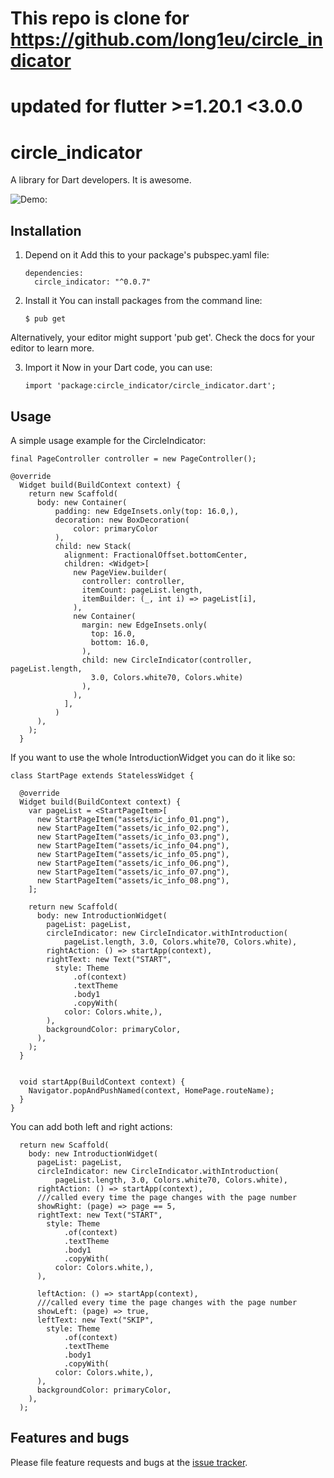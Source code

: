 # This repo is clone for  https://github.com/long1eu/circle_indicator
# updated for flutter >=1.20.1 <3.0.0 

# circle_indicator

A library for Dart developers. It is awesome.

![Demo:](https://raw.githubusercontent.com/thelong1EU/circle_indicator/master/indicator.gif)

## Installation

1. Depend on it
Add this to your package's pubspec.yaml file:

       dependencies:
         circle_indicator: "^0.0.7"

2. Install it
You can install packages from the command line:

       $ pub get

Alternatively, your editor might support 'pub get'. Check the docs for your editor to learn more.

3. Import it
Now in your Dart code, you can use:

       import 'package:circle_indicator/circle_indicator.dart';




## Usage

A simple usage example for the CircleIndicator:

    final PageController controller = new PageController();

    @override
      Widget build(BuildContext context) {
        return new Scaffold(
          body: new Container(
              padding: new EdgeInsets.only(top: 16.0,),
              decoration: new BoxDecoration(
                  color: primaryColor
              ),
              child: new Stack(
                alignment: FractionalOffset.bottomCenter,
                children: <Widget>[
                  new PageView.builder(
                    controller: controller,
                    itemCount: pageList.length,
                    itemBuilder: (_, int i) => pageList[i],
                  ),
                  new Container(
                    margin: new EdgeInsets.only(
                      top: 16.0,
                      bottom: 16.0,
                    ),
                    child: new CircleIndicator(controller, pageList.length,
                      3.0, Colors.white70, Colors.white)
                    ),
                  ),
                ],
              )
          ),
        );
      }

If you want to use the whole IntroductionWidget you can do it like so:

    class StartPage extends StatelessWidget {

      @override
      Widget build(BuildContext context) {
        var pageList = <StartPageItem>[
          new StartPageItem("assets/ic_info_01.png"),
          new StartPageItem("assets/ic_info_02.png"),
          new StartPageItem("assets/ic_info_03.png"),
          new StartPageItem("assets/ic_info_04.png"),
          new StartPageItem("assets/ic_info_05.png"),
          new StartPageItem("assets/ic_info_06.png"),
          new StartPageItem("assets/ic_info_07.png"),
          new StartPageItem("assets/ic_info_08.png"),
        ];

        return new Scaffold(
          body: new IntroductionWidget(
            pageList: pageList,
            circleIndicator: new CircleIndicator.withIntroduction(
                pageList.length, 3.0, Colors.white70, Colors.white),
            rightAction: () => startApp(context),
            rightText: new Text("START",
              style: Theme
                  .of(context)
                  .textTheme
                  .body1
                  .copyWith(
                color: Colors.white,),
            ),
            backgroundColor: primaryColor,
          ),
        );
      }


      void startApp(BuildContext context) {
        Navigator.popAndPushNamed(context, HomePage.routeName);
      }
    }

You can add both left and right actions:

      return new Scaffold(
        body: new IntroductionWidget(
          pageList: pageList,
          circleIndicator: new CircleIndicator.withIntroduction(
              pageList.length, 3.0, Colors.white70, Colors.white),
          rightAction: () => startApp(context),
          ///called every time the page changes with the page number
          showRight: (page) => page == 5,
          rightText: new Text("START",
            style: Theme
                .of(context)
                .textTheme
                .body1
                .copyWith(
              color: Colors.white,),
          ),

          leftAction: () => startApp(context),
          ///called every time the page changes with the page number
          showLeft: (page) => true,
          leftText: new Text("SKIP",
            style: Theme
                .of(context)
                .textTheme
                .body1
                .copyWith(
              color: Colors.white,),
          ),
          backgroundColor: primaryColor,
        ),
      );

## Features and bugs

Please file feature requests and bugs at the [issue tracker][tracker].

[tracker]: https://github.com/thelong1EU/circle_indicator/issues
